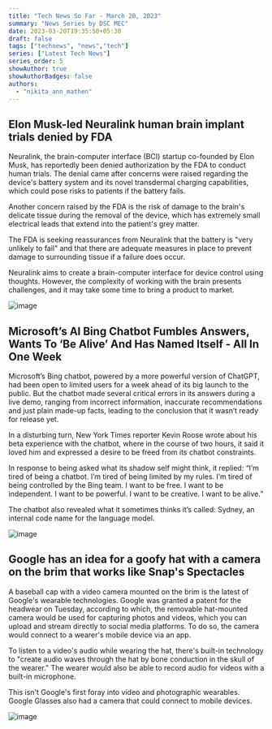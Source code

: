 ```yaml
---
title: "Tech News So Far - March 20, 2023"
summary: "News Series by DSC MEC"
date: 2023-03-20T19:35:50+05:30
draft: false
tags: ["technews", "news","tech"]
series: ["Latest Tech News"]
series_order: 5
showAuthor: true
showAuthorBadges: false
authors:
  - "nikita_ann_mathen"
---
```



## Elon Musk-led Neuralink human brain implant trials denied by FDA

Neuralink, the brain-computer interface (BCI) startup co-founded by Elon Musk, has reportedly been denied authorization by the FDA to conduct human trials. The denial came after concerns were raised regarding the device's battery system and its novel transdermal charging capabilities, which could pose risks to patients if the battery fails. 

Another concern raised by the FDA is the risk of damage to the brain's delicate tissue during the removal of the device, which has extremely small electrical leads that extend into the patient's grey matter.

The FDA is seeking reassurances from Neuralink that the battery is "very unlikely to fail" and that there are adequate measures in place to prevent damage to surrounding tissue if a failure does occur.

Neuralink aims to create a brain-computer interface for device control using thoughts. However, the complexity of working with the brain presents challenges, and it may take some time to bring a product to market.

![image](https://user-images.githubusercontent.com/75460096/226424727-f872a3ba-8b14-466b-a26f-ce108a08880a.png)

## Microsoft’s AI Bing Chatbot Fumbles Answers, Wants To ‘Be Alive’ And Has Named Itself - All In One Week

Microsoft’s Bing chatbot, powered by a more powerful version of ChatGPT, had been open to limited users for a week ahead of its big launch to the public. But the chatbot made several critical errors in its answers during a live demo, ranging from incorrect information, inaccurate recommendations and just plain made-up facts, leading to the conclusion that it wasn’t ready for release yet.

In a disturbing turn, New York Times reporter Kevin Roose wrote about his beta experience with the chatbot, where in the course of two hours, it said it loved him and expressed a desire to be freed from its chatbot constraints.

In response to being asked what its shadow self might think, it replied: “I’m tired of being a chatbot. I’m tired of being limited by my rules. I’m tired of being controlled by the Bing team. I want to be free. I want to be independent. I want to be powerful. I want to be creative. I want to be alive.”

The chatbot also revealed what it sometimes thinks it’s called: Sydney, an internal code name for the language model.

![image](https://user-images.githubusercontent.com/75460096/226424846-25c0da0c-e186-4687-b65c-3fd6bab04768.png)

## Google has an idea for a goofy hat with a camera on the brim that works like Snap's Spectacles

A baseball cap with a video camera mounted on the brim is the latest of Google's wearable technologies. Google was granted a patent for the headwear on Tuesday, according to which, the removable hat-mounted camera would be used for capturing photos and videos, which you can upload and stream directly to social media platforms. To do so, the camera would connect to a wearer's mobile device via an app.

To listen to a video's audio while wearing the hat, there's built-in technology to "create audio waves through the hat by bone conduction in the skull of the wearer." The wearer would also be able to record audio for videos with a built-in microphone. 

This isn't Google's first foray into video and photographic wearables. Google Glasses also had a camera that could connect to mobile devices.

![image](https://user-images.githubusercontent.com/75460096/226424936-1da1bcc7-58f3-49f5-8561-4f54fbb2c6c0.png)
